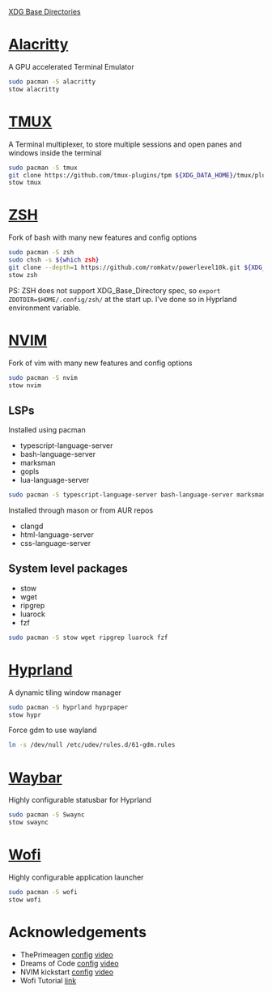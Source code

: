 [XDG Base Directories](https://wiki.archlinux.org/title/XDG_Base_Directory)

# [Alacritty](https://github.com/alacritty/alacritty)
A GPU accelerated Terminal Emulator
```bash
sudo pacman -S alacritty
stow alacritty
```

# [TMUX](https://github.com/tmux/tmux/wiki)
A Terminal multiplexer, to store multiple sessions and open panes and windows inside the terminal
```bash
sudo pacman -S tmux
git clone https://github.com/tmux-plugins/tpm ${XDG_DATA_HOME}/tmux/plugins/tpm
stow tmux
```

# [ZSH](https://www.zsh.org/)
Fork of bash with many new features and config options
```bash
sudo pacman -S zsh
sudo chsh -s ${which zsh}
git clone --depth=1 https://github.com/romkatv/powerlevel10k.git ${XDG_DATA_HOME}/powerlevel10k
stow zsh
```
PS: ZSH does not support XDG_Base_Directory spec, so `export ZDOTDIR=$HOME/.config/zsh/` at the start up. I've done so in Hyprland environment variable.

# [NVIM](https://github.com/neovim/neovim)
Fork of vim with many new features and config options
```bash
sudo pacman -S nvim
stow nvim
```

## LSPs
Installed using pacman 
- typescript-language-server
- bash-language-server
- marksman
- gopls
- lua-language-server

```bash
sudo pacman -S typescript-language-server bash-language-server marksman gopls lua-language-server
```

Installed through mason or from AUR repos
- clangd
- html-language-server
- css-language-server

## System level packages
- stow
- wget
- ripgrep
- luarock
- fzf
```bash
sudo pacman -S stow wget ripgrep luarock fzf
```

# [Hyprland](https://wiki.hyprland.org/)
A dynamic tiling window manager
```bash
sudo pacman -S hyprland hyprpaper
stow hypr
```
Force gdm to use wayland
```bash
ln -s /dev/null /etc/udev/rules.d/61-gdm.rules
```

# [Waybar](https://github.com/Alexays/Waybar/wiki)
Highly configurable statusbar for Hyprland
```bash
sudo pacman -S Swaync
stow swaync
```

# [Wofi](https://hg.sr.ht/~scoopta/wofi)
Highly configurable application launcher
```bash
sudo pacman -S wofi
stow wofi
```

# Acknowledgements
- ThePrimeagen [config](https://github.com/ThePrimeagen/init.lua) [video](https://youtu.be/w7i4amO_zaE?si=d2d7WdR7mMQLEBfN)
- Dreams of Code [config](https://github.com/dreamsofcode-io/dotfiles) [video](https://youtu.be/DzNmUNvnB04?si=dmjmJUhEmUyrRM2g)
- NVIM kickstart [config](https://github.com/nvim-lua/kickstart.nvim) [video](https://youtu.be/m8C0Cq9Uv9o?si=fzcdA9iQVWZahCT2)
- Wofi Tutorial [link](https://mephisto.cc/en/tech/wofi/)
